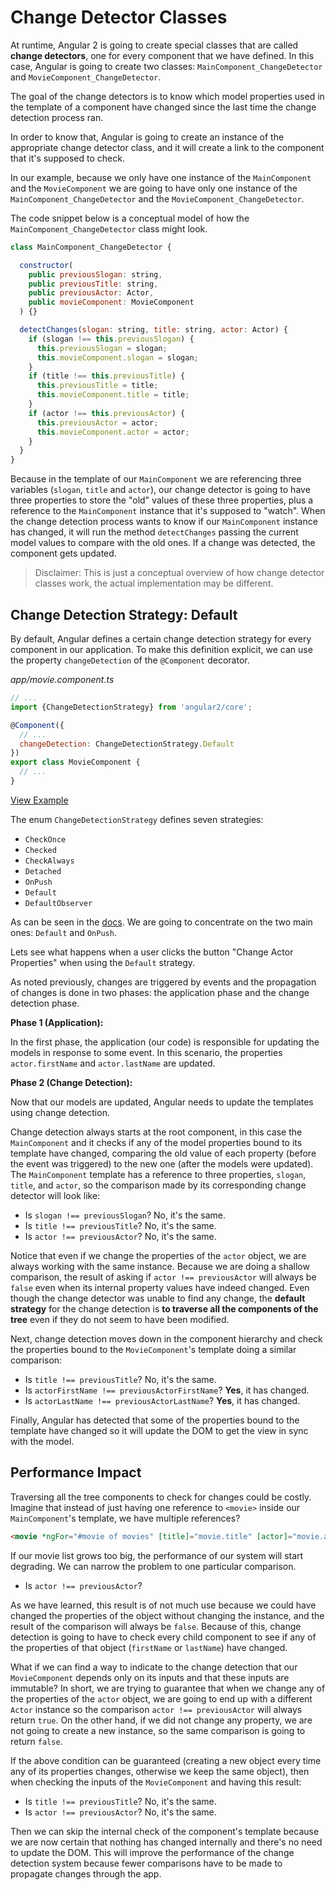 # Change Detector Classes

At runtime, Angular 2 is going to create special classes that are called **change detectors**, one for every component that we have defined. In this case, Angular is going to create two classes: `MainComponent_ChangeDetector` and `MovieComponent_ChangeDetector`.

The goal of the change detectors is to know which model properties used in the template of a component have changed since the last time the change detection process ran.

In order to know that, Angular is going to create an instance of the appropriate change detector class, and it will create a link to the component that it's supposed to check.

In our example, because we only have one instance of the `MainComponent` and the `MovieComponent` we are going to have only one instance of the `MainComponent_ChangeDetector` and the `MovieComponent_ChangeDetector`.

The code snippet below is a conceptual model of how the `MainComponent_ChangeDetector` class might look.

```javascript
class MainComponent_ChangeDetector {

  constructor(
    public previousSlogan: string,
    public previousTitle: string,
    public previousActor: Actor,
    public movieComponent: MovieComponent
  ) {}

  detectChanges(slogan: string, title: string, actor: Actor) {
    if (slogan !== this.previousSlogan) {
      this.previousSlogan = slogan;
      this.movieComponent.slogan = slogan;
    }
    if (title !== this.previousTitle) {
      this.previousTitle = title;
      this.movieComponent.title = title;
    }
    if (actor !== this.previousActor) {
      this.previousActor = actor;
      this.movieComponent.actor = actor;
    }
  }
}
```

Because in the template of our `MainComponent` we are referencing three variables (`slogan`, `title` and `actor`), our change detector is going to have three properties to store the "old" values of these three properties, plus a reference to the `MainComponent` instance that it's supposed to "watch". When the change detection process wants to know if our `MainComponent` instance has changed, it will run the method `detectChanges` passing the current model values to compare with the old ones. If a change was detected, the component gets updated.

> Disclaimer: This is just a conceptual overview of how change detector classes work, the actual implementation may be different.  

## Change Detection Strategy: Default

By default, Angular defines a certain change detection strategy for every component in our application. To make this definition explicit, we can use the property `changeDetection` of the `@Component` decorator.

_app/movie.component.ts_
```javascript
// ...
import {ChangeDetectionStrategy} from 'angular2/core';

@Component({
  // ...
  changeDetection: ChangeDetectionStrategy.Default
})
export class MovieComponent {
  // ...
}
```

[View Example](http://plnkr.co/edit/FVApR429nPezecltxar3?p=preview)

The enum `ChangeDetectionStrategy` defines seven strategies:

* `CheckOnce`
* `Checked`
* `CheckAlways`
* `Detached`
* `OnPush`
* `Default`
* `DefaultObserver`

As can be seen in the [docs](https://angular.io/docs/ts/latest/api/core/ChangeDetectionStrategy-enum.html). We are going to concentrate on the two main ones: `Default` and `OnPush`.

Lets see what happens when a user clicks the button "Change Actor Properties" when using the `Default` strategy.

As noted previously, changes are triggered by events and the propagation of changes is done in two phases: the application phase and the change detection phase.

**Phase 1 (Application):**

In the first phase, the application (our code) is responsible for updating the models in response to some event. In this scenario, the properties `actor.firstName` and `actor.lastName` are updated.

**Phase 2 (Change Detection):**

Now that our models are updated, Angular needs to update the templates using change detection.

Change detection always starts at the root component, in this case the `MainComponent` and it checks if any of the model properties bound to its template have changed, comparing the old value of each property (before the event was triggered) to the new one (after the models were updated). The `MainComponent` template has a reference to three properties, `slogan`, `title`, and `actor`, so the comparison made by its corresponding change detector will look like:

- Is `slogan !== previousSlogan`? No, it's the same.
- Is `title !== previousTitle`? No, it's the same.
- Is `actor !== previousActor`? No, it's the same.

Notice that even if we change the properties of the `actor` object, we are always working with the same instance. Because we are doing a shallow comparison, the result of asking if `actor !== previousActor` will always be `false` even when its internal property values have indeed changed. Even though the change detector was unable to find any change, the **default strategy** for the change detection is **to traverse all the components of the tree** even if they do not seem to have been modified.

Next, change detection moves down in the component hierarchy and check the properties bound to the `MovieComponent`'s template doing a similar comparison:

- Is `title !== previousTitle`? No, it's the same.
- Is `actorFirstName !== previousActorFirstName`? **Yes**, it has changed.
- Is `actorLastName !== previousActorLastName`? **Yes**, it has changed.

Finally, Angular has detected that some of the properties bound to the template have changed so it will update the DOM to get the view in sync with the model.

## Performance Impact

Traversing all the tree components to check for changes could be costly. Imagine that instead of just having one reference to `<movie>` inside our `MainComponent`'s template, we have multiple references?

```html
<movie *ngFor="#movie of movies" [title]="movie.title" [actor]="movie.actor"></movie>`
```

If our movie list grows too big, the performance of our system will start degrading. We can narrow the problem to one particular comparison.

- Is `actor !== previousActor`?

As we have learned, this result is of not much use because we could have changed the properties of the object without changing the instance, and the result of the comparison will always be `false`. Because of this, change detection is going to have to check every child component to see if any of the properties of that object (`firstName` or `lastName`) have changed.

What if we can find a way to indicate to the change detection that our `MovieComponent` depends only on its inputs and that these inputs are immutable? In short, we are trying to guarantee that when we change any of the properties of the `actor` object, we are going to end up with a different `Actor` instance so the comparison `actor !== previousActor` will always return `true`. On the other hand, if we did not change any property, we are not going to create a new instance, so the same comparison is going to return `false`.

If the above condition can be guaranteed (creating a new object every time any of its properties changes, otherwise we keep the same object), then when checking the inputs of the `MovieComponent` and having this result:

- Is `title !== previousTitle`? No, it's the same.
- Is `actor !== previousActor`? No, it's the same.

Then we can skip the internal check of the component's template because we are now certain that nothing has changed internally and there's no need to update the DOM. This will improve the performance of the change detection system because fewer comparisons have to be made to propagate changes through the app.
